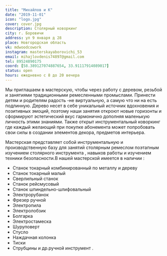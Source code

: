 ```yaml
---
title: "Михайлов и К"
date: "2019-11-01"
icon: "logo.jpg"
cover: cover.jpg
description: Столярный коворкинг
city: г. Боровичи
address: ул 9 января д 28
place: Новгородская область
vk: mdwoodcowork
instagram: masterskayaborovichi_53
email: mihajlovdenis74897@gmail.com
tel: 89524890175
coord: [58.389127074887654, 33.91117914089017]
status: open
hours: ежедневно с 8 до 20 вечера
---
```


Мы приглашаем в мастерскую, чтобы через работу с деревом, резьбой и занятиями традиционными ремесленными промыслами. Принести детям и родителям радость -не виртуальную, а самую что ни на есть подлинную. Дерево несет в себе уникальный источник вдохновения и позитивных эмоций, поэтому наши занятия откроют новые горизонты и сформируют эстетический вкус гармонично дополняя маленькую личность этими знаниями. Также открыт инструментальный коворкинг где каждый желающий при покупке абонемента может попробовать свои силы в создании элементов декора, предметов интерьера.

Мастерская представляет собой инструментальную и производственную базу для занятий столярным ремеслом поэтапным изучением столярного инструмента , навыков работы и изучением техники безопасности.В нашей мастерской имеется в наличии :

- Станок токарный комбинированный по металлу и дереву
- Станок токарный малый
- Сверлильный станок
- Станок рейсмусовый
- Станок шпиндельно-шлифовальный
- Электрорубанок
- Фрезер ручной
- Электропила
- Электролобзик
- Болгарка
- Электростамеска
- Шуруповерт
- Стусло
- Наждачная колонка
- Тиски
- Струбцины и др.ручной инструмент .
